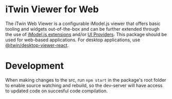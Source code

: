 # iTwin Viewer for Web

The iTwin Web Viewer is a configurable iModel.js viewer that offers basic tooling and widgets out-of-the-box and can be further extended through the use of [iModel.js extensions](https://github.com/imodeljs/extension-sample) and/or [UI Providers](https://www.itwinjs.org/learning/ui/augmentingui/). This package should be used for web-based applications. For desktop applications, use [@itwin/desktop-viewer-react](https://github.com/itwin/viewer/tree/main/packages/modules/desktop-viewer-react).

# Development

When making changes to the src, run `npm start` in the package's root folder to enable source watching and rebuild, so the dev-server will have access to updated code on succesful code compilation.
